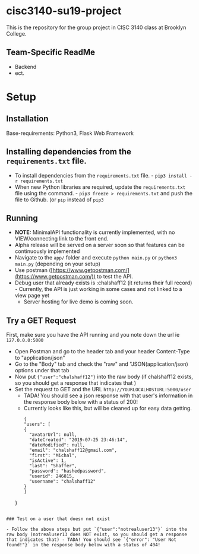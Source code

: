 # cisc3140-su19-project

This is the repository for the group project in CISC 3140 class at Brooklyn College.

## Team-Specific ReadMe

- Backend
- ect.

# Setup

## Installation

Base-requirements: Python3, Flask Web Framework

## Installing dependencies from the `requirements.txt` file.

- To install dependencies from the `requirements.txt` file. - `pip3 install -r requirements.txt`
- When new Python libraries are required, update the `requirements.txt` file using the command. - `pip3 freeze > requirements.txt` and push the file to Github. (or `pip` instead of `pip3`

## Running

- **NOTE:** MinimalAPI functionality is currently implemented, with no VIEW/connecting link to the front end.
- Alpha release will be served on a server soon so that features can be continuously implemented
- Navigate to the `app/` folder and execute `python main.py` or `python3 main.py` (depending on your setup)
- Use postman ([https://www.getpostman.com/](https://www.getpostman.com/)) to test the API.
- Debug user that already exists is :chalshaff12 (it returns their full record) - Currently, the API is just working in some cases and not linked to a view page
  yet 
    - Server hosting for live demo is coming soon.

## Try a GET Request

First, make sure you have the API running and you note down the url ie `127.0.0.0:5000`

- Open Postman and go to the header tab and your header Content-Type to "application/json"
- Go to the "Body" tab and check the "raw" and "JSON(application/json) options under that tab
- Now put `{"user":"chalshaff12"}` into the raw body (if chalshaff12 exists, so you should get a response that indicates that )
- Set the request to GET and the URL `http://YOURLOCALHOSTURL:5000/user` 
  - TADA! You should see a json response with that user's information in the response body below with a status of 200!
  - Currently looks like this, but will be cleaned up for easy data getting.
    ``` 
    {
    "users": [
    {
      "avatarUrl": null,
      "dateCreated": "2019-07-25 23:46:14",
      "dateModified": null,
      "email": "chalshaff12@gmail.com",
      "first": "Michal",
      "isActive": 1,
      "last": "Shaffer",
      "password": "hashedpassword",
      "userid": 246815,
      "username": "chalshaff12"
    }
    ]
  }
```

### Test on a user that doesn not exist

- Follow the above steps but put `{"user":"notrealuser13"}` into the raw body (notrealuser13 does NOT exist, so you should get a response that indicates that) - TADA! You should see `{"error": "User Not found!"}` in the response body below with a status of 404!

